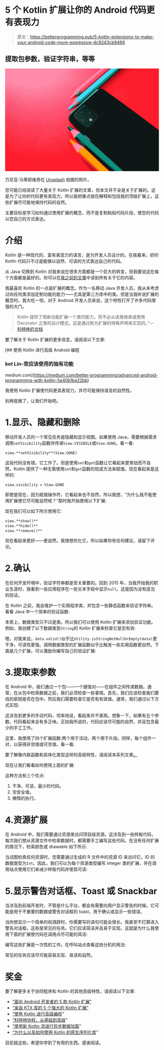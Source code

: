 # 5 个 Kotlin 扩展让你的 Android 代码更有表现力

> 原文：<https://betterprogramming.pub/5-kotlin-extensions-to-make-your-android-code-more-expressive-4c9243cb9466>

## 提取包参数，验证字符串，等等

![](img/f5da8253ed3dbd35446356540e725656.png)

万尼亚·马蒂耶维奇在 [Unsplash](https://unsplash.com?utm_source=medium&utm_medium=referral) 拍摄的照片。

您可能已经阅读了大量关于 Kotlin 扩展的文章，但本文并不全是关于扩展的。这是为了让你的代码更有表现力，所以我把重点放在解释和包括我的顶级扩展上，这些扩展尽可能地保持代码的自然。

主要目标是学习如何通过使用扩展的概念，而不是复制粘贴代码片段，使您的代码以您自己的方式表达。

# 介绍

Kotlin 是一种现代的、富有表现力的语言，是为开发人员设计的。在我看来，好的 Kotlin 代码只不过是能够以自然、可读的方式表达自己的代码。

从 Java 切换到 Kotlin 对我来说在很多方面都是一个巨大的转变，但我要说这在每个方面都是最好的。你可以在[我之前的文章](https://medium.com/better-programming/my-journey-from-java-to-kotlin-3bfcbcc6b734)中读到所有关于它的内容。

我最喜欢 Kotlin 的一点是扩展的概念。作为一名移动 Java 开发人员，我从未考虑过向任何类添加定制功能的能力——尤其是第三方库中的类。但是当我听说扩展的概念时，我大吃一惊。对于 Android 开发人员来说，这个特性打开了许多代码增强的大门。

> Kotlin 提供了用新功能扩展一个类的能力，而不必从该类继承或使用 Decorator 之类的设计模式。这是通过称为扩展的特殊声明来实现的。”— [科特林的文档](https://kotlinlang.org/docs/extensions.html)

要了解关于 Kotlin 扩展的更多信息，请阅读以下文章:

[](https://medium.com/better-programming/advanced-android-programming-with-kotlin-5e40b1be22bb) [## 使用 Kotlin 进行高级 Android 编程

### kot Lin-您应该使用的独有功能

medium.com](https://medium.com/better-programming/advanced-android-programming-with-kotlin-5e40b1be22bb) 

我使用 Kotlin 扩展使代码更具表现力，并尽可能保持语言的自然性。

别再耽搁了，让我们开始吧。

# 1.显示、隐藏和删除

移动开发人员的一个常见任务是隐藏和显示视图。如果使用 Java，需要根据需求调用`setVisibility`函数并传递`View.VISIBILE`或`View.GONE`。看一看:

```
view.**setVisibility**(View.GONE)
```

这段代码没有错。它工作了。但是使用`set`和`get`函数让它看起来更笨拙而不自然。Kotlin 提供了一种无需使用`set`和`get`函数的现成方法来赋值。现在看起来是这样的:

```
view.visibility = View.GONE
```

即使是现在，因为赋值操作符，它看起来也不自然，所以我想，“为什么我不能使用扩展使它尽可能自然呢？”那时我开始使用以下扩展:

现在我们可以如下所示使用它:

```
view.**show()**
view.**hide()** 
view.**remove()**
```

现在看起来更好——更自然。我很想优化它，所以如果你有任何建议，请留下评论。

# 2.确认

在任何开发环境中，验证字符串都是至关重要的。回到 2015 年，当我开始我的职业生涯时，我看到一些应用程序在一些文本字段中显示`null`。这是因为没有适当的验证。

在 Kotlin 之前，我会维护一个实用程序类，并包含一些静态函数来验证字符串。看看 Java 中一个简单的验证函数:

本质上，数据类型只不过是类。所以我们可以使用 Kotlin 扩展来添加验证功能。例如，我创建了以下数据类型`String`的 Kotlin 扩展来检查它是否有效:

嗯，对我来说，`data.valid()`似乎比`Utility.isStringNotNullOrEmpty(data)`更干净，可读性更强。调用数据类型的扩展函数似乎比触发一些实用函数更自然。下面是几个扩展，可以激励你编写自己的验证扩展:

# 3.提取束参数

在 Android 中，我们通过一个包——一个键值对——在组件之间传递数据。通常，在从包中检索数据之前，我们必须检查一些事情。首先，我们应该检查我们要找的密钥是否在包中。然后我们需要检查它是否有有效值。通常，我们通过以下方式实现:

这涉及到更多的手动代码，坦率地说，看起来并不美观。想象一下，如果有五个参数，代码看起来会有多乏味。正如我所说的，代码应该尽可能的自然，并且包含最少的手工工作。

这里，我使用了四个扩展函数:两个用于活动，两个用于片段。同样，每个组件一对，以获得非空值或可空值。看一看:

要了解像内联函数和具体化类型这样的高级特性，请阅读本系列文章[。](https://medium.com/better-programming/advanced-android-programming-with-kotlin-5e40b1be22bb)

现在让我们看看如何使用上面的扩展:

这种方法有三个优点:

1.  干净，可读，最少的代码。
2.  空安全值。
3.  懒惰的执行。

# 4.资源扩展

在 Android 中，我们需要通过资源类访问项目级资源。这涉及到一些样板代码，每次我们想从资源文件中检索数据时，都需要手工编写这些代码。在没有任何扩展的情况下，检索颜色或 drawable 如下所示:

当试图检索任何资源时，您需要通过生成的 R 文件中的资源 ID 来访问它。ID 的数据类型为`Int`。因此，我们可以为每个资源类型编写 integer 类的扩展，并在调用站点使用它们来减少样板代码并使其可读:

# 5.显示警告对话框、Toast 或 Snackbar

当涉及到前端开发时，不管是什么平台，都会有需要向用户显示警告的时候。它可能是用于不重要的数据或警告对话框的 toast，用于确认或显示一些错误。

当你想显示一个简单的祝酒辞时，你需要写的语句可能会很长。我甚至不打算进入警告对话框。这些是常见的任务。它们应该简洁并且易于实现。这就是为什么我使用下面的扩展使代码在调用点尽可能的简洁:

编写这些扩展是一次性的工作。在呼叫站点查看这些分机的用法:

常见的任务应该尽可能容易实现、易读和自然。

# 奖金

要了解更多关于协同程序和 Kotlin 的其他高级特性，请阅读以下文章:

*   [“面向 Android 开发者的 5 款 Kotlin 扩展”](/5-more-kotlin-extensions-for-android-developers-3857b1f16407)
*   [“来自 KTX 库的 5 个强大的 Kotlin 扩展”](/5-powerful-kotlin-extensions-from-ktx-libraries-b10c50504df6)
*   [“使用 Kotlin 进行高级编程](https://medium.com/better-programming/advanced-android-programming-with-kotlin-5e40b1be22bb)”
*   [“科特林协程，从基础到高级](https://medium.com/better-programming/kotlin-coroutines-from-basics-to-advanced-ad3eb1421006)”
*   [“使用新 Kotlin 流进行异步数据加载](https://medium.com/better-programming/asynchronous-data-loading-with-new-kotlin-flow-233f85ae1d8b)”
*   [“为什么以及如何使用 Kotlin 的原生序列化库](https://medium.com/better-programming/why-and-how-to-use-kotlins-native-serialization-library-c88c0f14f93d)”

目前就这些。希望你学到了有用的东西。感谢阅读。